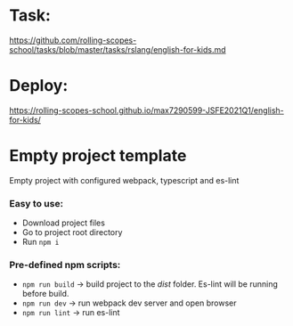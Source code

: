 # Task: 
https://github.com/rolling-scopes-school/tasks/blob/master/tasks/rslang/english-for-kids.md

# Deploy: 
https://rolling-scopes-school.github.io/max7290599-JSFE2021Q1/english-for-kids/

# Empty project template
Empty project with configured webpack, typescript and es-lint

### Easy to use:
+ Download project files
+ Go to project root directory
+ Run `npm i`

### Pre-defined npm scripts:
+ `npm run build` -> build project to the _dist_ folder. Es-lint will be running before build.
+ `npm run dev` -> run webpack dev server and open browser
+ `npm run lint` -> run es-lint
